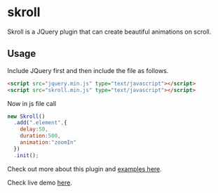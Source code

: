 # skroll
Skroll is a JQuery plugin that can create beautiful animations on scroll.

## Usage

Include JQuery first and then include the file as follows.
```html
<script src="jquery.min.js" type="text/javascript"></script>
<script src="skroll.min.js" type="text/javascript"></script>
```
Now in js file call
```javascript
new Skroll()
  .add(".element",{
    delay:50,
    duration:500,
    animation:"zoomIn"
  })
  .init();
```
Check out more about this plugin and [examples here](http://akzhy.com/portfolio/skroll). 

Check live demo [here](http://akzhy.com/demos/skroll).
